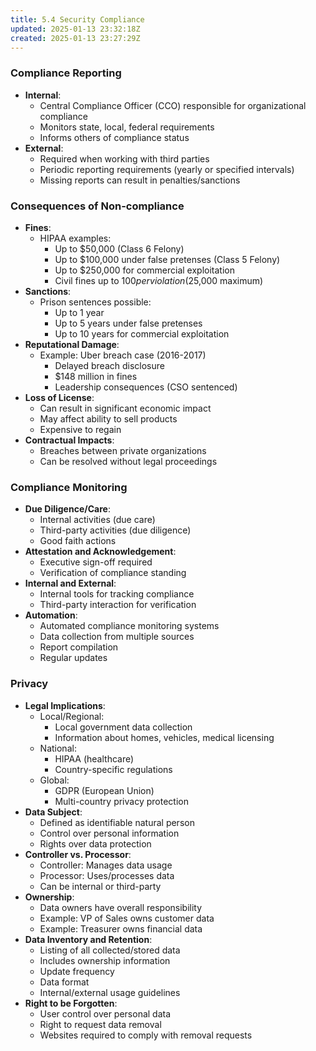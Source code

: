 ```yaml
---
title: 5.4 Security Compliance
updated: 2025-01-13 23:32:18Z
created: 2025-01-13 23:27:29Z
---
```


### **Compliance Reporting**

- **Internal**:
    - Central Compliance Officer (CCO) responsible for organizational compliance
    - Monitors state, local, federal requirements
    - Informs others of compliance status
- **External**:
    - Required when working with third parties
    - Periodic reporting requirements (yearly or specified intervals)
    - Missing reports can result in penalties/sanctions

### **Consequences of Non-compliance**

- **Fines**:
    - HIPAA examples:
        - Up to $50,000 (Class 6 Felony)
        - Up to $100,000 under false pretenses (Class 5 Felony)
        - Up to $250,000 for commercial exploitation
        - Civil fines up to $100 per violation ($25,000 maximum)
- **Sanctions**:
    - Prison sentences possible:
        - Up to 1 year
        - Up to 5 years under false pretenses
        - Up to 10 years for commercial exploitation
- **Reputational Damage**:
    - Example: Uber breach case (2016-2017)
        - Delayed breach disclosure
        - $148 million in fines
        - Leadership consequences (CSO sentenced)
- **Loss of License**:
    - Can result in significant economic impact
    - May affect ability to sell products
    - Expensive to regain
- **Contractual Impacts**:
    - Breaches between private organizations
    - Can be resolved without legal proceedings

### **Compliance Monitoring**

- **Due Diligence/Care**:
    - Internal activities (due care)
    - Third-party activities (due diligence)
    - Good faith actions
- **Attestation and Acknowledgement**:
    - Executive sign-off required
    - Verification of compliance standing
- **Internal and External**:
    - Internal tools for tracking compliance
    - Third-party interaction for verification
- **Automation**:
    - Automated compliance monitoring systems
    - Data collection from multiple sources
    - Report compilation
    - Regular updates

### **Privacy**

- **Legal Implications**:
    - Local/Regional:
        - Local government data collection
        - Information about homes, vehicles, medical licensing
    - National:
        - HIPAA (healthcare)
        - Country-specific regulations
    - Global:
        - GDPR (European Union)
        - Multi-country privacy protection
- **Data Subject**:
    - Defined as identifiable natural person
    - Control over personal information
    - Rights over data protection
- **Controller vs. Processor**:
    - Controller: Manages data usage
    - Processor: Uses/processes data
    - Can be internal or third-party
- **Ownership**:
    - Data owners have overall responsibility
    - Example: VP of Sales owns customer data
    - Example: Treasurer owns financial data
- **Data Inventory and Retention**:
    - Listing of all collected/stored data
    - Includes ownership information
    - Update frequency
    - Data format
    - Internal/external usage guidelines
- **Right to be Forgotten**:
    - User control over personal data
    - Right to request data removal
    - Websites required to comply with removal requests
